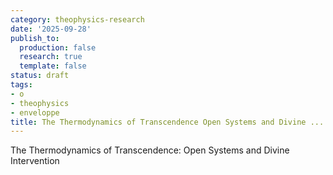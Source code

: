 ```yaml
---
category: theophysics-research
date: '2025-09-28'
publish_to:
  production: false
  research: true
  template: false
status: draft
tags:
- o
- theophysics
- enveloppe
title: The Thermodynamics of Transcendence Open Systems and Divine ...
---
```

   
The Thermodynamics of Transcendence: Open Systems and Divine Intervention